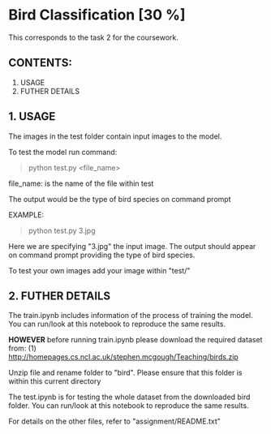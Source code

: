 # Bird Classification [30 %]
This corresponds to the task 2 for the coursework. 

## CONTENTS:
1. USAGE
2. FUTHER DETAILS

## 1. USAGE

The images in the test folder contain input images to the model.

To test the model run command:

> python test.py <file_name>

file_name: is the name of the file within test

The output would be the type of bird species on command prompt

EXAMPLE:
> python test.py 3.jpg

Here we are specifying "3.jpg" the input image. The output should appear on command prompt
providing the type of bird species.

To test your own images add your image within "test/"

## 2. FUTHER DETAILS

The train.ipynb includes information of the process of training the model. 
You can run/look at this notebook to reproduce the same results. 

**HOWEVER** before running train.ipynb please download the required dataset from:
(1) http://homepages.cs.ncl.ac.uk/stephen.mcgough/Teaching/birds.zip

Unzip file and rename folder to "bird". 
Please ensure that this folder is within this current directory

The test.ipynb is for testing the whole dataset from the downloaded bird folder. You can 
run/look at this notebook to reproduce the same results.

For details on the other files, refer to "assignment/README.txt" 
